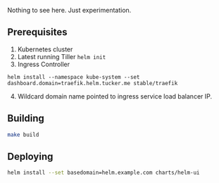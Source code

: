 Nothing to see here. Just experimentation.

## Prerequisites
1. Kubernetes cluster
2. Latest running Tiller `helm init`
3. Ingress Controller
```
helm install --namespace kube-system --set dashboard.domain=traefik.helm.tucker.me stable/traefik
```
4. Wildcard domain name pointed to ingress service load balancer IP.

## Building
```bash
make build
```

## Deploying
```bash
helm install --set basedomain=helm.example.com charts/helm-ui
```

